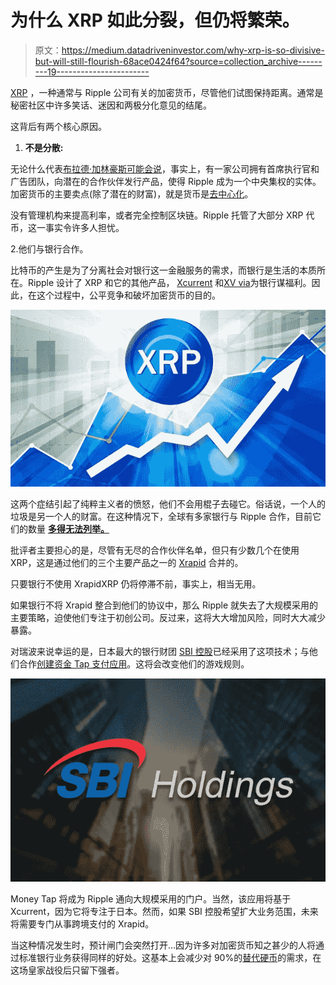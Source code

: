 # 为什么 XRP 如此分裂，但仍将繁荣。

> 原文：<https://medium.datadriveninvestor.com/why-xrp-is-so-divisive-but-will-still-flourish-68ace0424f64?source=collection_archive---------19----------------------->

[XRP](https://www.youtube.com/watch?v=cfeGCQ1xwg0) ，一种通常与 Ripple 公司有关的加密货币，尽管他们试图保持距离。通常是秘密社区中许多笑话、迷因和两极分化意见的结尾。

这背后有两个核心原因。

1.  **不是分散:**

无论什么代表[布拉德·加林豪斯可能会说](https://www.ccn.com/xrp-is-very-clearly-decentralized-ripple-ceo-brad-garlinghouse/)，事实上，有一家公司拥有首席执行官和广告团队，向潜在的合作伙伴发行产品，使得 Ripple 成为一个中央集权的实体。加密货币的主要卖点(除了潜在的财富)，就是货币是[去中心化](https://www.forbes.com/sites/investor/2018/09/06/decentralized-cryptocurrencies-are-the-future/)。

没有管理机构来提高利率，或者完全控制区块链。Ripple 托管了大部分 XRP 代币，这一事实令许多人担忧。

2.他们与银行合作。

比特币的产生是为了分离社会对银行这一金融服务的需求，而银行是生活的本质所在。Ripple 设计了 XRP 和它的其他产品， [Xcurrent](https://ripple.com/ripplenet/process-payments/) 和[XV via](https://ripple.com/ripplenet/send-payments/)为银行谋福利。因此，在这个过程中，公平竞争和破坏加密货币的目的。

![](img/abd9602aae879211c47d538e49501f10.png)

这两个症结引起了纯粹主义者的愤怒，他们不会用棍子去碰它。俗话说，一个人的垃圾是另一个人的财富。在这种情况下，全球有多家银行与 Ripple 合作，目前它们的数量 [**多得无法列举。**](http://rppl.info/)

批评者主要担心的是，尽管有无尽的合作伙伴名单，但只有少数几个在使用 XRP，这是通过他们的三个主要产品之一的 [Xrapid](https://blockexplorer.com/news/what-is-xrapid/) 合并的。

只要银行不使用 XrapidXRP 仍将停滞不前，事实上，相当无用。

如果银行不将 Xrapid 整合到他们的协议中，那么 Ripple 就失去了大规模采用的主要策略，迫使他们专注于初创公司。反过来，这将大大增加风险，同时大大减少暴露。

对瑞波来说幸运的是，日本最大的银行财团 [SBI 控股](http://www.sbigroup.co.jp/english/)已经采用了这项技术；与他们合作[创建资金 Tap 支付应用](https://cointelegraph.com/news/japanese-financial-giant-sbi-and-ripple-launch-blockchain-payment-app-in-japan)。这将会改变他们的游戏规则。

![](img/35d3493c999ece6028318253038d7fde.png)

Money Tap 将成为 Ripple 通向大规模采用的门户。当然，该应用将基于 Xcurrent，因为它将专注于日本。然而，如果 SBI 控股希望扩大业务范围，未来将需要专门从事跨境支付的 Xrapid。

当这种情况发生时，预计闸门会突然打开…因为许多对加密货币知之甚少的人将通过标准银行业务获得同样的好处。这基本上会减少对 90%的[替代硬币](https://www.investopedia.com/terms/a/altcoin.asp)的需求，在这场皇家战役后只留下强者。